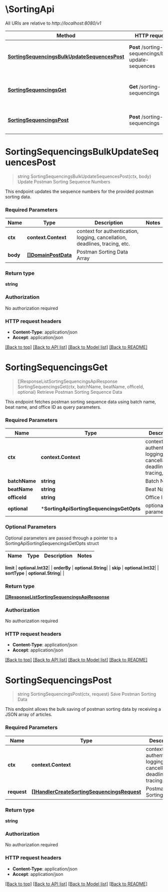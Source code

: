 # \SortingApi

All URIs are relative to *http://localhost:8080/v1*

Method | HTTP request | Description
------------- | ------------- | -------------
[**SortingSequencingsBulkUpdateSequencesPost**](SortingApi.md#SortingSequencingsBulkUpdateSequencesPost) | **Post** /sorting-sequencings/bulk-update-sequences | Update Postman Sorting Sequence Numbers
[**SortingSequencingsGet**](SortingApi.md#SortingSequencingsGet) | **Get** /sorting-sequencings | Retrieve Postman Sorting Sequence Data
[**SortingSequencingsPost**](SortingApi.md#SortingSequencingsPost) | **Post** /sorting-sequencings | Save Postman Sorting Data


# **SortingSequencingsBulkUpdateSequencesPost**
> string SortingSequencingsBulkUpdateSequencesPost(ctx, body)
Update Postman Sorting Sequence Numbers

This endpoint updates the sequence numbers for the provided postman sorting data.

### Required Parameters

Name | Type | Description  | Notes
------------- | ------------- | ------------- | -------------
 **ctx** | **context.Context** | context for authentication, logging, cancellation, deadlines, tracing, etc.
  **body** | [**[]DomainPostData**](domain.PostData.md)| Postman Sorting Data Array | 

### Return type

**string**

### Authorization

No authorization required

### HTTP request headers

 - **Content-Type**: application/json
 - **Accept**: application/json

[[Back to top]](#) [[Back to API list]](../README.md#documentation-for-api-endpoints) [[Back to Model list]](../README.md#documentation-for-models) [[Back to README]](../README.md)

# **SortingSequencingsGet**
> []ResponseListSortingSequencingsApiResponse SortingSequencingsGet(ctx, batchName, beatName, officeId, optional)
Retrieve Postman Sorting Sequence Data

This endpoint fetches postman sorting sequence data using batch name, beat name, and office ID as query parameters.

### Required Parameters

Name | Type | Description  | Notes
------------- | ------------- | ------------- | -------------
 **ctx** | **context.Context** | context for authentication, logging, cancellation, deadlines, tracing, etc.
  **batchName** | **string**| Batch Name | 
  **beatName** | **string**| Beat Name | 
  **officeId** | **string**| Office ID | 
 **optional** | ***SortingApiSortingSequencingsGetOpts** | optional parameters | nil if no parameters

### Optional Parameters
Optional parameters are passed through a pointer to a SortingApiSortingSequencingsGetOpts struct

Name | Type | Description  | Notes
------------- | ------------- | ------------- | -------------



 **limit** | **optional.Int32**|  | 
 **orderBy** | **optional.String**|  | 
 **skip** | **optional.Int32**|  | 
 **sortType** | **optional.String**|  | 

### Return type

[**[]ResponseListSortingSequencingsApiResponse**](response.ListSortingSequencingsAPIResponse.md)

### Authorization

No authorization required

### HTTP request headers

 - **Content-Type**: application/json
 - **Accept**: application/json

[[Back to top]](#) [[Back to API list]](../README.md#documentation-for-api-endpoints) [[Back to Model list]](../README.md#documentation-for-models) [[Back to README]](../README.md)

# **SortingSequencingsPost**
> string SortingSequencingsPost(ctx, request)
Save Postman Sorting Data

This endpoint allows the bulk saving of postman sorting data by receiving a JSON array of articles.

### Required Parameters

Name | Type | Description  | Notes
------------- | ------------- | ------------- | -------------
 **ctx** | **context.Context** | context for authentication, logging, cancellation, deadlines, tracing, etc.
  **request** | [**[]HandlerCreateSortingSequencingsRequest**](handler.CreateSortingSequencingsRequest.md)| Postman Sorting Data | 

### Return type

**string**

### Authorization

No authorization required

### HTTP request headers

 - **Content-Type**: application/json
 - **Accept**: application/json

[[Back to top]](#) [[Back to API list]](../README.md#documentation-for-api-endpoints) [[Back to Model list]](../README.md#documentation-for-models) [[Back to README]](../README.md)

